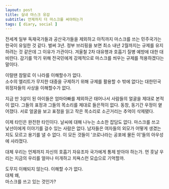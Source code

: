 ```yaml
---
layout: post
title: 실내 마스크 유감
subtitle: 언제까지 더 마스크를 써야하는가
tags: [ diary, social ]
---
```

전세계 일부 독재국가들과 공산국가들을 제외하고 아직까지 마스크를 쓰는 민주국가는 한국이 유일한 것 같다.
벌써 3년.
정부 브리핑을 보면 최소 내년 2월까지는 규제를 유지하려는 것 같은데
그 이유가 가관이다.
겨울철 2차 대유행과 호흡기 질병 예방에 대한 대비란다. 
감기를 막기 위해 전국민에게 강제적으로 마스크를 씌우는 규제를 적용하겠다는 말이다.

이럴땐 참말로 이 나라를 이해할수가 없다.<br>
소수의 엘리트가 무지한 대중을 구제하기 위해 규제를 활용할 수 밖에 없다는 대한민국 위정자들의 사상을 이해할수가 없다.<br>

지금 만 3살이 된 아이들은 엄마아빠를 제외하곤 태어나서 사람들의 얼굴을 제대로 본적이 없다. 그들의 표정과 그들의 목소리를 제대로 들은적이 없다. 동창, 동기간 우정이 옅어졌다. 서로 얼굴을 보고 표정을 읽고 작은 목소리로 소곤거리는 추억이 삭제됐다.<br>

이제 타인은 완전한 타인이다. 날씨에 대해 나누는 소소한 잡담도 없다. 마스크를 쓰고 낯선이에게 이야기를 걸수 있는 사람은 없다. 남자들은 여자들의 외모가 어떻게 생겼는지도 모르고 용기를 낼 수 없다. 이 모든 것들이 '코로나라는 공포에 물든 이'들의 아우성에 사라졌다. 

대체 우리는 언제까지 자신의 호흡기 자유조차 국가에게 통제 받아야 하는가.
먼 훗날 우리는 지금의 우리를 얼마나 미개하고 치욕스런 모습으로 기억할까.

도무지 이해되지 않는다. 이해할 수가 없다.<br>
대체 왜,<br>
마스크를 쓰고 있는 것인가?

